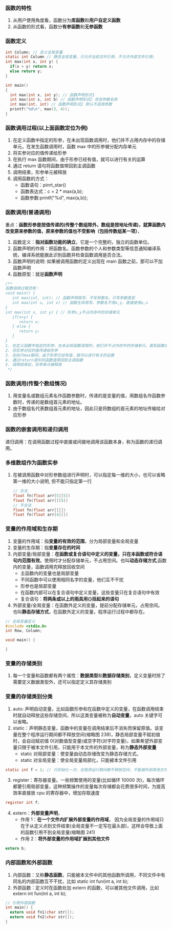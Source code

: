 ### 函数的特性

1. 从用户使用角度看，函数分为**库函数**和**用户自定义函数**
2. 从函数的形式看，函数分**有参函数**和**无参函数**

### 函数定义

```c
int Column; // 定义全局变量
static int Column // 静态全局变量，只允许当前文件引用，不允许外部文件引用;
int max(int x, int y) {
  if(x > y) return x;
  else return y;
}

int main()
{
  int max(int x, int y); // 函数声明形式1
  int max(int s, int b) // 函数声明形式2 改变参数名称
  int max(int, int) // 函数声明形式2 默认不适用参数
  printf("%d\n", max(3, 4));
}
```

### 函数调用过程(以上面函数定位为例)

1. 在定义函数中指定的形参，在未出现函数调用时，他们并不占用内存中的存储单元，在发生函数调用时，函数 max 中的形参被分配内存单元
2. 将实参对应的值传递给形参
3. 在执行 max 函数期间，由于形参已经有值，就可以进行有关的运算
4. 通过 return 语句将函数值带回到主调函数
5. 调用结束，形参单元被释放
6. 调用函数的方式：
   - 函数语句：pinrt_star()
   - 函数表达式：c = 2 \* max(a,b);
   - 函数参数:printf("%d", max(a,b));

### 函数调用(普通调用)

重点：**函数形参是按值传递的(传整个数组除外，数组是按地址传递)，就算函数内改变原来参数的值，原来参数的值也不受影响（包括传数组某一项）**，

1. 函数定义：**指对函数功能的确立**，它是一个完整的，独立的函数单位。
2. 函数声明的作用：把函数名，函数参数的个人和参数类型等信息通知编译系统，编译系统能据此识别函数并检查函数调用是否合法。
3. 函数声明的说明: 如果被调用函数的定义出现在 main 函数之前，那可以不加函数声明
4. 函数原型：就是**函数声明**

```js
/**
函数调用过程范例：
void main() {
   int max(int, int); // 函数声明简写，不写参数名，只写参数类型
   int max(int u, int v) // 函数生命简写，参数名不用x,y，直接使用u,v
}
int max(int x, int y) { // 形参x,y不占内存中的存储单元
   if(x>y) {
      return x;
   } else {
      return y;
   }
}
1. 在定义函数中指定的形参，在未出现函数调用时，他们并不占内存中的存储单元，直到函数发生调用时，函数max中的形参才被分配内存单元
2. 将实参对应的值传递给形参
3. 在执行max期间，由于形参已经有值，就可以进行有关的运算
4. 通过return语句将函数值带回到主调函数
5. 调用结束后，形参单元被释放
 */
```

### 函数调用(传整个数组情况)

1. 用变量名或数组元素名作函数参数时，传递的是变量的值，用数组名作函数参数时，传递的是数组首元素的地址。
2. 由于数组名代表数组首元素的地址，因此只是将数组的首元素的地址传输给对应形参

### 函数的嵌套调用和递归调用

递归调用：在调用函数过程中直接或间接地调用该函数本身，称为函数的递归调用。

### 多维数组作为函数实参

1. 在被调用函数中对形参数组进行声明时，可以指定每一维的大小，也可以省略第一维的大小说明, 但不能只指定第一行
   ```c
   // 合法
   float fn(float arr[5][5])
   float fn(float arr[][5])
   // 不合法
   float fn(float arr[][])
   float fn(float arr[4][])
   ```

### 变量的作用域和生存期

1. 变量的作用域：指**变量的有效的范围**，分为局部变量和全局变量
1. 变量的生存期：指**变量存在的时间**
1. 内部变量/局部变量：**在函数或复合语句中定义的变量，只在本函数或符合语句内范围有效**。使用时才分配存储单元，不占用空间。也叫**动态存储方式**,函数内的变量，函数调用完释放回收空间
   - 主函数内的变量也是局部变量
   - 不同函数中可以使用相同名字的变量，他们互不干扰
   - 形参也是局部变量
   - 在函数内部可以在复合语句中定义变量，这些变量只在复合语句中有效
   - 复合语句：**将两条或以上的雨具用{}括起来的语句**
1. 外部变量/全局变量：在函数外定义的变量，提前分配存储单元，占用空间。也叫**静态存储方式**，在函数外定义的变量，程序运行过程中都存在。

```c
// 全局变量定义
#include <stdio.h>
int Row, Column;

void main() {

}
```

### 变量的存储类别

1. 每一个变量和函数都有两个属性：**数据类型**和**数据存储类别**，定义变量时除了需要定义数据类型外，还可以指定定义其存储类别

### 变量的存储类别分类

1. auto: 声明自动变量，比如函数形参和在函数中定义的变量，在函数调用结束时就自动释放这些存储空间，所以这类变量被称为**自动变量**，auto 关键字可以省略。
2. static：声明静态变量，函数中的变量在调用结束后不消失而保留原值。该变量在整个程序运行期间都不释放空间(缩略图 239)，静态局部变量不赋初值时，会自动赋初值 0(对数值型变量)或空字符(对字符变量)，如果希望外部变量只限于被本文件引用，只能用于本文件的外部变量，称为**静态外部变量**
   - static 对局部变量：使变量由动态存储改变为静态存储方式。
   - static 对全局变量：使全局变量局部化，只能被本文件引用

```c
static int f = 1; // 只初始化一次，在程序运行期间都不释放空间，不能被外部其他文件所引用
```

3. register：寄存器变量。一些频繁使用的变量(比如循环 10000 次)，每次循环都要引用局部变量，这种频繁操作的变量每次存储都会花费很多时间，为提高效率直接放 cpu 的寄存器中，增加存取速度

```c
register int f;
```

4. extern：**外部变量声明**，
   - 作用 1：**在一个文件内扩展外部变量的作用域**， 因为全局变量的作用域只在于从定义点到文件结束(全局变量不一定写在最头部)，这样会导致上面的函数引用不到全局变量(缩略图 241)
   - 作用 2：**将外部变量的作用域扩展到其他文件**

```c
extern b;
```

### 内部函数和外部函数

1. 内部函数：又称**静态函数**，只能被本文件中的其他函数所调用，不同文件中有同名的内部函数互不干扰，比如 static int fun(int a, int b);
2. 外部函数：定义时在函数处加 extern 的函数，可以被其他文件调用，比如 extern int fun(int a, int b);

```c
// 引用外部函数
int main() {
  extern void fn1(char str[]);
  extern void fn2(char str[]);
}
```
